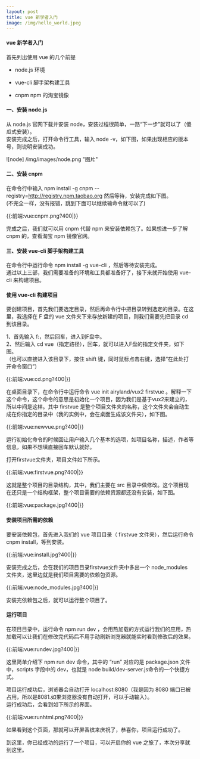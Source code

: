 ```yaml
---
layout: post
title: vue 新学者入门
image: /img/hello_world.jpeg
---
```


#### vue 新学者入门

首先列出使用 vue 的几个前提

*  node.js 环境  

*  vue-cli 脚手架构建工具  

*  cnpm  npm 的淘宝镜像  


#### 一、安装 node.js  
从 node.js 官网下载并安装 node，安装过程很简单，一路“下一步”就可以了（傻瓜式安装）。  
安装完成之后，打开命令行工具，输入 node -v，如下图，如果出现相应的版本号，则说明安装成功。 
 
![node] /img/images/node.png "图片" 

#### 二、安装 cnpm

在命令行中输入 npm install -g cnpm --registry=http://registry.npm.taobao.org 然后等待，安装完成如下图。   
(不完全一样，没有报错，跳到下面可以继续输命令就可以了)
 
{{:前端:vue:cnpm.png?400|}}

完成之后，我们就可以用 cnpm 代替 npm 来安装依赖包了。如果想进一步了解 cnpm 的，查看淘宝 npm 镜像官网。

#### 三、安装 vue-cli 脚手架构建工具

在命令行中运行命令 npm install -g vue-cli ，然后等待安装完成。  
通过以上三部，我们需要准备的环境和工具都准备好了，接下来就开始使用 vue-cli 来构建项目。


#### 使用 vue-cli 构建项目

要创建项目，首先我们要选定目录，然后再命令行中把目录转到选定的目录。在这里，我选择在 F 盘的 vue 文件夹下来存放新建的项目，则我们需要先把目录 cd 到该目录。

1、首先输入 f:，然后回车，进入到F盘中。  
2、然后输入 cd vue（指定路径），回车，就可以进入F盘的指定文件夹，如下图。  
（也可以直接进入该目录下，按住 shift 键，同时鼠标点击右键，选择“在此处打开命令窗口”）

{{:前端:vue:cd.png?400|}}


在桌面目录下，在命令行中运行命令 vue init airyland/vux2 firstvue 。解释一下这个命令，这个命令的意思是初始化一个项目，因为我们是基于vux2来建立的，所以中间是这样。其中 firstvue 是整个项目文件夹的名称，这个文件夹会自动生成在你指定的目录中（我的实例中，会在桌面生成该文件夹），如下图。

{{:前端:vue:newvue.png?400|}}

运行初始化命令的时候回让用户输入几个基本的选项，如项目名称，描述，作者等信息，如果不想填直接回车默认就好。


打开firstvue文件夹，项目文件如下所示。


{{:前端:vue:firstvue.png?400|}}


这就是整个项目的目录结构，其中，我们主要在 src 目录中做修改。这个项目现在还只是一个结构框架，整个项目需要的依赖资源都还没有安装，如下图。

{{:前端:vue:package.jpg?400|}}


#### 安装项目所需的依赖  

要安装依赖包，首先进入我们的 vue 项目目录（ firstvue 文件夹），然后运行命令 cnpm install，等到安装。

{{:前端:vue:install.jpg?400|}}

安装完成之后，会在我们的项目目录firstvue文件夹中多出一个 node_modules 文件夹，这里边就是我们项目需要的依赖包资源。

{{:前端:vue:node_modules.jpg?400|}}

安装完依赖包之后，就可以运行整个项目了。

#### 运行项目

在项目目录中，运行命令 npm run dev ，会用热加载的方式运行我们的应用，热加载可以让我们在修改完代码后不用手动刷新浏览器就能实时看到修改后的效果。

{{:前端:vue:rundev.jpg?400|}}

这里简单介绍下 npm run dev 命令，其中的 “run” 对应的是 package.json 文件中，scripts 字段中的 dev，也就是 node build/dev-server.js命令的一个快捷方式。

项目运行成功后，浏览器会自动打开 localhost:8080（我是因为 8080 端口已被占用，所以是8081.如果浏览器没有自动打开，可以手动输入）。  
运行成功后，会看到如下所示的界面。

{{:前端:vue:runhtml.png?400|}}


如果看到这个页面，那就可以开屏香槟来庆祝了，恭喜你，项目运行成功了。

到这里，你已经成功的运行了一个项目，可以开启你的 vue 之旅了，本次分享就到这里。









